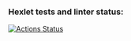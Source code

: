 ### Hexlet tests and linter status:
[![Actions Status](https://github.com/Meiirzhan28/java-project-61/actions/workflows/hexlet-check.yml/badge.svg)](https://github.com/Meiirzhan28/java-project-61/actions)